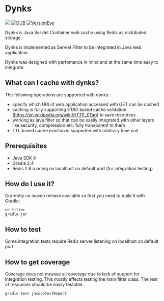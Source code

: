 # Dynks

[![][travis img]][travis]
[![DUB](https://img.shields.io/dub/l/vibe-d.svg?style=flat-square)]()
[![VersionEye](https://img.shields.io/versioneye/d/ruby/rails.svg?style=flat-square)]()

Dynks is Java Servlet Container web cache using Redis as distributed storage.

Dynks is implemented as Servlet Filter to be integrated in Java web application.

Dynks was designed with perfomance in mind and at the same time easy to integrate.

What can I cache with dynks?
---------------------
The following operations are supported with dynks:

- specify which URI of web application accessed with GET can be cached
- caching is fully supporting ETAG based cache validation (https://en.wikipedia.org/wiki/HTTP_ETag) to save resources
- working as java filter so that can be easily integrated with other layers like security, compression etc. fully transparent to them
- TTL based cache eviction is supported with arbitrary time unit

Prerequisites
---------------------
- Java SDK 8
- Gradle 2.4
- Redis 2.8 running on localhost on default port (for integration testing)

How do I use it?
---------------------
Currently no maven release available so first you need to build it with Gradle:

```
cd filter
gradle jar
```

How to test
---------------------
Some integration tests require Redis server listening on localhost on default port.

How to get coverage
---------------------
Coverage does not measue all coverage due to lack of support for integration testing. This mostly affects testing the main filter class. The rest of resources should be easily testable.

```
gradle test jacocoTestReport
```


[travis]:https://travis-ci.org/jszczepankiewicz/dynks
[travis img]:https://travis-ci.org/jszczepankiewicz/dynks.svg?branch=master
[license]:LICENSE
[license img]:https://img.shields.io/github/license/mashape/apistatus.svg
